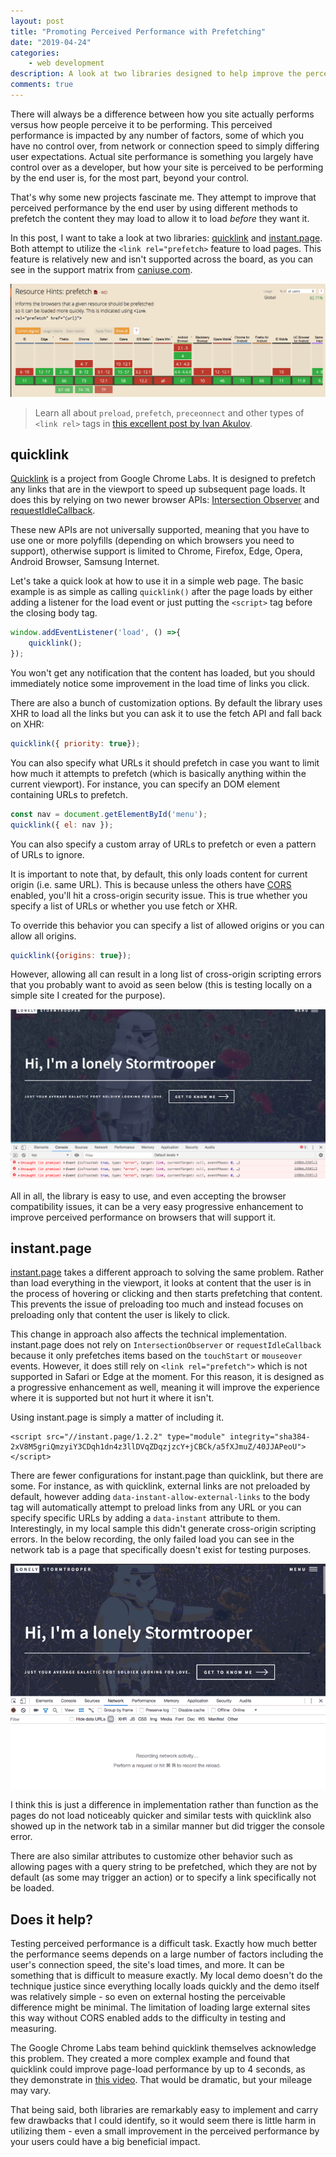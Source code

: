 ```yaml
---
layout: post
title: "Promoting Perceived Performance with Prefetching"
date: "2019-04-24"
categories:
    - web development
description: A look at two libraries designed to help improve the perceived performance of web apps
comments: true
---
```


There will always be a difference between how you site actually performs versus how people perceive it to be performing. This perceived performance is impacted by any number of factors, some of which you have no control over, from network or connection speed to simply differing user expectations. Actual site performance is something you largely have control over as a developer, but how your site is perceived to be performing by the end user is, for the most part, beyond your control.

That's why some new projects fascinate me. They attempt to improve that perceived performance by the end user by using different methods to prefetch the content they may load to allow it to load _before_ they want it.

In this post, I want to take a look at two libraries: [quicklink]() and [instant.page](). Both attempt to utilize the `<link rel="prefetch>` feature to load pages. This feature is relatively new and isn't supported across the board, as you can see in the support matrix from [caniuse.com](https://caniuse.com/#feat=link-rel-prefetch).

![prefetch support](/images/posts/prefetch/prefetch-support.png)

> Learn all about `preload`, `prefetch`, `preceonnect` and other types of `<link rel>` tags in [this excellent post by Ivan Akulov](https://3perf.com/blog/link-rels/).

## quicklink

[Quicklink](https://github.com/GoogleChromeLabs/quicklink) is a project from Google Chrome Labs. It is designed to prefetch any links that are in the viewport to speed up subsequent page loads. It does this by relying on two newer browser APIs: [Intersection Observer](https://developer.mozilla.org/en-US/docs/Web/API/Intersection_Observer_API) and [requestIdleCallback](https://developer.mozilla.org/en-US/docs/Web/API/Window/requestIdleCallback).

These new APIs are not universally supported, meaning that you have to use one or more polyfills (depending on which browsers you need to support), otherwise support is limited to Chrome, Firefox, Edge, Opera, Android Browser, Samsung Internet.

Let's take a quick look at how to use it in a simple web page. The basic example is as simple as calling `quicklink()` after the page loads by either adding a listener for the load event or just putting the `<script>` tag before the closing body tag.

```javascript
window.addEventListener('load', () =>{
	quicklink();
});
```

You won't get any notification that the content has loaded, but you should immediately notice some improvement in the load time of links you click.

There are also a bunch of customization options. By default the library uses XHR to load all the links but you can ask it to use the fetch API and fall back on XHR:

```javascript
quicklink({ priority: true});
```

You can also specify what URLs it should prefetch in case you want to limit how much it attempts to prefetch (which is basically anything within the current viewport). For instance, you can specify an DOM element containing URLs to prefetch.

```javascript
const nav = document.getElementById('menu');
quicklink({ el: nav });
```

You can also specify a custom array of URLs to prefetch or even a pattern of URLs to ignore.

It is important to note that, by default, this only loads content for current origin (i.e. same URL). This is because unless the others have [CORS](https://developer.mozilla.org/en-US/docs/Web/HTTP/CORS) enabled, you'll hit a cross-origin security issue. This is true whether you specify a list of URLs or whether you use fetch or XHR.

To override this behavior you can specify a list of allowed origins or you can allow all origins.

```javascript
quicklink({origins: true});
```

However, allowing all can result in a long list of cross-origin scripting errors that you probably want to avoid as seen below (this is testing locally on a simple site I created for the purpose).

![cross origin errors](/images/posts/prefetch/cross-origin-issues.png)

All in all, the library is easy to use, and even accepting the browser compatibility issues, it can be a very easy progressive enhancement to improve perceived performance on browsers that will support it.

## instant.page

[instant.page](https://instant.page/) takes a different approach to solving the same problem. Rather than load everything in the viewport, it looks at content that the user is in the process of hovering or clicking and then starts prefetching that content. This prevents the issue of preloading too much and instead focuses on preloading only that content the user is likely to click.

This change in approach also affects the technical implementation. instant.page does not rely on `IntersectionObserver` or `requestIdleCallback` because it only prefetches items based on the `touchStart` or `mouseover` events. However, it does still rely on `<link rel="prefetch">` which is not supported in Safari or Edge at the moment. For this reason, it is designed as a progressive enhancement as well, meaning it will improve the experience where it is supported but not hurt it where it isn't.

Using instant.page is simply a matter of including it.

```markup
<script src="//instant.page/1.2.2" type="module" integrity="sha384-2xV8M5griQmzyiY3CDqh1dn4z3llDVqZDqzjzcY+jCBCk/a5fXJmuZ/40JJAPeoU"></script>
```
There are fewer configurations for instant.page than quicklink, but there are some. For instance, as with quicklink, external links are not preloaded by default, however adding `data-instant-allow-external-links` to the body tag will automatically attempt to preload links from any URL or you can specify specific URLs by adding a `data-instant` attribute to them. Interestingly, in my local sample this didn't generate cross-origin scripting errors. In the below recording, the only failed load you can see in the network tab is a page that specifically doesn't exist for testing purposes.

![loading external domains](/images/posts/prefetch/prefetch-instantpage-opt.gif)

I think this is just a difference in implementation rather than function as the pages do not load noticeably quicker and similar tests with quicklink also showed up in the network tab in a similar manner but did trigger the console error.

There are also similar attributes to customize other behavior such as allowing pages with a query string to be prefetched, which they are not by default (as some may trigger an action) or to specify a link specifically not be loaded. 

## Does it help?

Testing perceived performance is a difficult task. Exactly how much better the performance seems depends on a large number of factors including the user's connection speed, the site's load times, and more. It can be something that is difficult to measure exactly. My local demo doesn't do the technique justice since everything locally loads quickly and the demo itself was relatively simple - so even on external hosting the perceivable difference might be minimal. The limitation of loading large external sites this way without CORS enabled adds to the difficulty in testing and measuring.

The Google Chrome Labs team behind quicklink themselves acknowledge this problem. They created a more complex example and found that quicklink could improve page-load performance by up to 4 seconds, as they demonstrate in [this video](https://www.youtube.com/watch?v=rQ75YEbJicw&feature=youtu.be). That would be dramatic, but your mileage may vary.

That being said, both libraries are remarkably easy to implement and carry few drawbacks that I could identify, so it would seem there is little harm in utilizing them - even a small improvement in the perceived performance by your users could have a big beneficial impact.